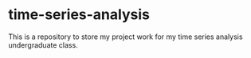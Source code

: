 # time-series-analysis
This is a repository to store my project work for my time series analysis undergraduate class.
